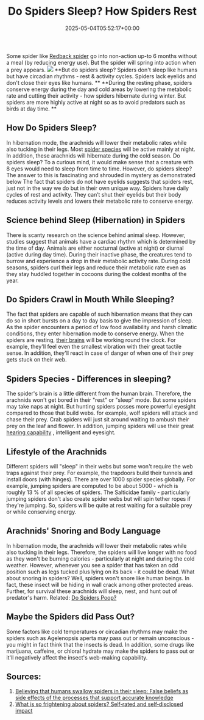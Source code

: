 ﻿---
layout: post
title: Do Spiders Sleep? How Spiders Rest
date: '2025-05-04T05:52:17+00:00'
categories:
- Guide
- Spiders
tags: []
slug: /do-spiders-sleep/
lastmod: 2025-05-07T12:21:26+03:00
---

Some spider like
[Redback spider](https://en.wikipedia.org/wiki/Redback_spider)
go into non-action up-to 6 months without a meal (by reducing energy use). But the spider will spring into action when a prey appears.
![](/assets/img/12/Pest-Control.jpg)
**But do spiders sleep? Spiders don't sleep like humans but have circadian rhythms - rest & activity cycles. Spiders lack eyelids and don't close their eyes like humans. **
**During the resting phase, spiders conserve energy during the day and cold areas by lowering the metabolic rate and cutting their activity - how spiders hibernate during winter. But spiders are more highly active at night so as to avoid predators such as birds at day time. **
## **How Do Spiders Sleep?**
In hibernation mode, the arachnids will lower their metabolic rates while also tucking in their legs. Most
[spider species](https://books.google.com/books?hl=en&lr=&id=oJxVDwAAQBAJ&oi=fnd&pg=PP6&dq=do+Spiders+Sleep&ots=0sDheMGg5e&sig=BlRRfLwk_a-nKhGyTSZ31hwIiJU)
will be active mainly at night. In addition, these arachnids will hibernate during the cold season.
Do spiders sleep? To a curious mind, it would make sense that a creature with 8 eyes would need to sleep from time to time. However, do spiders sleep? The answer to this is fascinating and shrouded in mystery as demonstrated below
The fact that spiders do not have eyelids suggests that spiders rest, just not in the way we do but in their own unique way. Spiders have daily cycles of rest and activity. They can’t shut their eyelids but their body reduces activity levels and lowers their metabolic rate to conserve energy.
## Science behind Sleep (Hibernation) in Spiders
There is scanty research on the science behind animal sleep. However, studies suggest that animals have a cardiac rhythm which is determined by the time of day. Animals are either nocturnal (active at night) or diurnal (active during day time).
During their inactive phase, the creatures tend to burrow and experience a drop in their metabolic activity rate. During cold seasons, spiders curl their legs and reduce their metabolic rate even as they stay huddled together in cocoons during the coldest months of the year.
## Do Spiders Crawl in Mouth While Sleeping?
The fact that spiders are capable of such hibernation means that they can do so in short bursts on a day to day basis to give the impression of sleep. As the spider encounters a period of low food availability and harsh climatic conditions, they enter hibernation mode to conserve energy.
When the spiders are resting,
[their brains](https://pestpolicy.com/do-spiders-have-brains/)
will be working round the clock. For example, they'll feel even the smallest vibration with their great tactile sense. In addition, they'll react in case of danger of when one of their prey gets stuck on their web.
## Spiders Species - Differences in sleeping?
The spider's brain is a little different from the human brain. Therefore, the arachnids won't get bored in their "rest" or "sleep" mode. But some spiders may take naps at night.
But hunting spiders posses more powerful eyesight compared to those that build webs. for example, wolf spiders will attack and chase their prey.
Crab spiders will just sit around waiting to ambush their prey on the leaf and flower. In addition, jumping spiders will use their great
[hearing capability](https://pestpolicy.com/do-spiders-have-ears/)
, intelligent and eyesight.
## Lifestyle of the Arachnids
Different spiders will "sleep" in their webs but some won't require the web traps against their prey. For example, the trapdoors build their tunnels and install doors (with hinges).
There are over 1000 spider species globally. For example, jumping spiders are computed to be about 5000 - which is roughly 13 % of all species of spiders.
The Salticidae family - particularly jumping spiders don't also create spider webs but will spin tether ropes if they're jumping. So, spiders will be quite at rest waiting for a suitable prey or while conserving energy.
## Arachnids' Snoring and Body Language
In hibernation mode, the arachnids will lower their metabolic rates while also tucking in their legs. Therefore, the spiders will live longer with no food as they won't be burning calories - particularly at night and during the cold weather.
However, whenever you see a spider that has taken an odd position such as legs tucked plus lying on its back - it could be dead. What about snoring in spiders? Well, spiders won't snore like human beings.
In fact, these insect will be hiding in wall crack among other protected areas. Further, for survival these arachnids will sleep, nest, and hunt out of predator's harm.
Related:
[Do Spiders Poop?](https://pestpolicy.com/do-spiders-poop/)
## Maybe the Spiders did Pass Out?
Some factors like cold temperatures or circadian rhythms may make the spiders such as Agelenopsis aperta may pass out or remain unconscious - you might in fact think that the insects is dead.
In addition, some drugs like marijuana, caffeine, or chloral hydrate may make the spiders to pass out or it'll negatively affect the insect's web-making capability.
## Sources:
1. [Believing that humans swallow spiders in their sleep: False beliefs as side effects of the processes that support accurate knowledge](https://www.sciencedirect.com/science/article/pii/S0079742115000341)
2. [What is so frightening about spiders? Self‐rated and self‐disclosed impact](https://onlinelibrary.wiley.com/doi/abs/10.1111/sjop.12508)